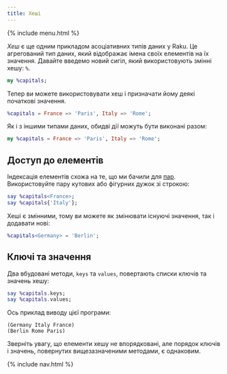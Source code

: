 ```yaml
---
title: Хеші
---
```


{% include menu.html %}

_Хеш_ є ще одним прикладом асоціативних типів даних у Raku. Це агрегований тип даних, який відображає імена своїх елементів на їх значення. Давайте введемо новий сигіл, який використовують змінні хешу: `%`.

```raku
my %capitals;
```

Тепер ви можете використовувати хеш і призначати йому деякі початкові значення.

```raku
%capitals = France => 'Paris', Italy => 'Rome';
```

Як і з іншими типами даних, обидві дії можуть бути виконані разом:

```raku
my %capitals = France => 'Paris', Italy => 'Rome';
```

## Доступ до елементів

Індексація елементів схожа на те, що ми бачили для [пар](../pairs). Використовуйте пару кутових або фігурних дужок зі строкою:

```raku
say %capitals<France>;
say %capitals{'Italy'};
```

Хеші є змінними, тому ви можете як змінювати існуючі значення, так і додавати нові:

```raku
%capitals<Germany> = 'Berlin';
```

## Ключі та значення

Два вбудовані методи, `keys` та `values`, повертають списки ключів та значень хешу:

```raku
say %capitals.keys;
say %capitals.values;
```

Ось приклад виводу цієї програми:

    (Germany Italy France)
    (Berlin Rome Paris)

Зверніть увагу, що елементи хешу не впорядковані, але порядок ключів і значень, повернутих вищезазначеними методами, є однаковим.

{% include nav.html %}